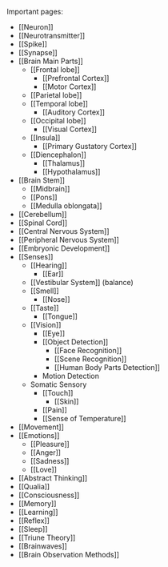 Important pages:
- [[Neuron]]
- [[Neurotransmitter]]
- [[Spike]]
- [[Synapse]]
- [[Brain Main Parts]]
	- [[Frontal lobe]]
		- [[Prefrontal Cortex]]
		- [[Motor Cortex]]
	- [[Parietal lobe]]
	- [[Temporal lobe]]
		- [[Auditory Cortex]]
	- [[Occipital lobe]]
		- [[Visual Cortex]]
	- [[Insula]]
	    - [[Primary Gustatory Cortex]]
	- [[Diencephalon]]
		- [[Thalamus]]
		- [[Hypothalamus]]
- [[Brain Stem]]
	- [[Midbrain]]
	- [[Pons]]
	- [[Medulla oblongata]]
- [[Cerebellum]]
- [[Spinal Cord]]
- [[Central Nervous System]]
- [[Peripheral Nervous System]]
- [[Embryonic Development]]
- [[Senses]]
	- [[Hearing]]
		- [[Ear]]
	- [[Vestibular System]] (balance)
	- [[Smell]]
		- [[Nose]]
	- [[Taste]]
		- [[Tongue]]
	- [[Vision]]
		- [[Eye]]
		- [[Object Detection]]
			- [[Face Recognition]]
			- [[Scene Recognition]]
			- [[Human Body Parts Detection]]
		- Motion Detection
	- Somatic Sensory
		- [[Touch]]
			- [[Skin]]
		- [[Pain]]
		- [[Sense of Temperature]]
- [[Movement]]
- [[Emotions]]
	- [[Pleasure]]
	- [[Anger]]
	- [[Sadness]]
	- [[Love]]
- [[Abstract Thinking]]
- [[Qualia]]
- [[Consciousness]]
- [[Memory]]
- [[Learning]]
- [[Reflex]]
- [[Sleep]]
- [[Triune Theory]]
- [[Brainwaves]]
- [[Brain Observation Methods]]

